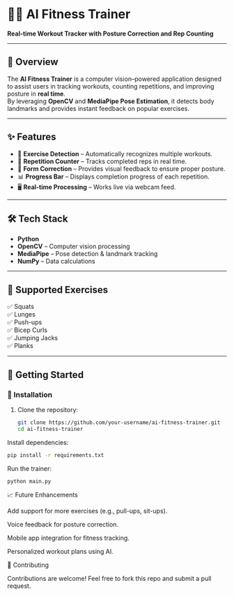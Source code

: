 # 🏋️‍♂️ AI Fitness Trainer  

**Real-time Workout Tracker with Posture Correction and Rep Counting**  

---

## 📌 Overview  
The **AI Fitness Trainer** is a computer vision–powered application designed to assist users in tracking workouts, counting repetitions, and improving posture in **real time**.  
By leveraging **OpenCV** and **MediaPipe Pose Estimation**, it detects body landmarks and provides instant feedback on popular exercises.  

---

## ✨ Features  
- 🎯 **Exercise Detection** – Automatically recognizes multiple workouts.  
- 🔢 **Repetition Counter** – Tracks completed reps in real time.  
- 📏 **Form Correction** – Provides visual feedback to ensure proper posture.  
- 📊 **Progress Bar** – Displays completion progress of each repetition.  
- 🖥 **Real-time Processing** – Works live via webcam feed.  

---

## 🛠 Tech Stack  
- **Python**  
- **OpenCV** – Computer vision processing  
- **MediaPipe** – Pose detection & landmark tracking  
- **NumPy** – Data calculations  

---

## 📌 Supported Exercises  
✅ Squats  
✅ Lunges  
✅ Push-ups  
✅ Bicep Curls  
✅ Jumping Jacks  
✅ Planks  

---

## 🚀 Getting Started  

### 🔧 Installation  
1. Clone the repository:  
   ```bash
   git clone https://github.com/your-username/ai-fitness-trainer.git
   cd ai-fitness-trainer
   ```

Install dependencies:
```bash
pip install -r requirements.txt
```

Run the trainer:
```bash
python main.py
```


📈 Future Enhancements

Add support for more exercises (e.g., pull-ups, sit-ups).

Voice feedback for posture correction.

Mobile app integration for fitness tracking.

Personalized workout plans using AI.

🤝 Contributing

Contributions are welcome! Feel free to fork this repo and submit a pull request.
